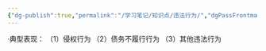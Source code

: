 ```yaml
---
{"dg-publish":true,"permalink":"/学习笔记/知识点/违法行为/","dgPassFrontmatter":true}
---
```


·典型表现：
（1）侵权行为
（2）债务不履行行为
（3）其他违法行为